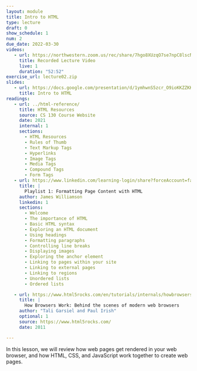```yaml
---
layout: module
title: Intro to HTML
type: lecture
draft: 0
show_schedule: 1
num: 2
due_date: 2022-03-30
videos: 
   - url: https://northwestern.zoom.us/rec/share/7hgo8XUzqO7se7npC8lscNsn_abDgRVkAt7itwIW2Wo5Frreq3k6s496hT3ZLdTz.gitGc1385sww1-BB?startTime=1617224259000
     title: Recorded Lecture Video
     live: 1
     duration: "52:52"
exercise_url: lecture02.zip
slides:
   - url: https://docs.google.com/presentation/d/1ymhwnS5zcr_O9ioKKZZKKg0aq6bUt_uE1BJOsssYKzI/edit?usp=sharing
     title: Intro to HTML
readings:
   - url: ../html-reference/
     title: HTML Resources
     source: CS 130 Course Website
     date: 2021
     internal: 1
     sections:
       - HTML Resources
       - Rules of Thumb
       - Text Markup Tags
       - Hyperlinks
       - Image Tags
       - Media Tags
       - Compound Tags
       - Form Tags
   - url: https://www.linkedin.com/learning-login/share?forceAccount=false&redirect=https%3A%2F%2Fwww.linkedin.com%2Flearning%2Fcollections%2F6619359376505401345%3Ftrk%3Dshare_collection_url&account=75814418
     title: |
       Playlist 1: Formatting Page Content with HTML 
     author: James Williamson
     linkedin: 1
     sections:
       - Welcome
       - The importance of HTML
       - Basic HTML syntax
       - Exploring an HTML document
       - Using headings
       - Formatting paragraphs
       - Controlling line breaks
       - Displaying images
       - Exploring the anchor element
       - Linking to pages within your site
       - Linking to external pages
       - Linking to regions
       - Unordered lists
       - Ordered lists

   - url: https://www.html5rocks.com/en/tutorials/internals/howbrowserswork/
     title: |
       How Browsers Work: Behind the scenes of modern web browsers
     author: "Tali Garsiel and Paul Irish"
     optional: 1
     source: https://www.html5rocks.com/
     date: 2011

---
```


In this lesson, we will review how web pages get rendered in your web browser, and how HTML, CSS, and JavaScript work together to create web pages.